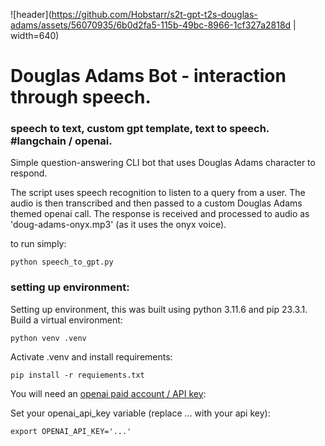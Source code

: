 ![header](https://github.com/Hobstarr/s2t-gpt-t2s-douglas-adams/assets/56070935/6b0d2fa5-115b-49bc-8966-1cf327a2818d | width=640)

# Douglas Adams Bot - interaction through speech.

### speech to text, custom gpt template, text to speech. #langchain / openai.

Simple question-answering CLI bot that uses Douglas Adams character to respond. 

The script uses speech recognition to listen to a query from a user.
The audio is then transcribed and then passed to a custom Douglas Adams themed openai call.
The response is received and processed to audio as 'doug-adams-onyx.mp3' (as it uses the onyx voice).

to run simply: 

``` python speech_to_gpt.py ```


### setting up environment: 
Setting up environment, this was built using python 3.11.6 and pip 23.3.1. 
Build a virtual environment:

``` python venv .venv ```

Activate .venv and install requirements:

``` pip install -r requiements.txt ```

You will need an [openai paid account / API key](https://platform.openai.com/api-keys):


Set your openai_api_key variable (replace ... with your api key):

``` export OPENAI_API_KEY='...' ```

